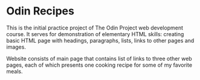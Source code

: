 # Odin Recipes

This is the initial practice project of The Odin Project web development course.
It serves for demonstration of elementary HTML skills:
creating basic HTML page with headings, paragraphs, lists, links to other pages and images.

Website consists of main page that contains list of links to three other web pages,
each of which presents one cooking recipe for some of my favorite meals.